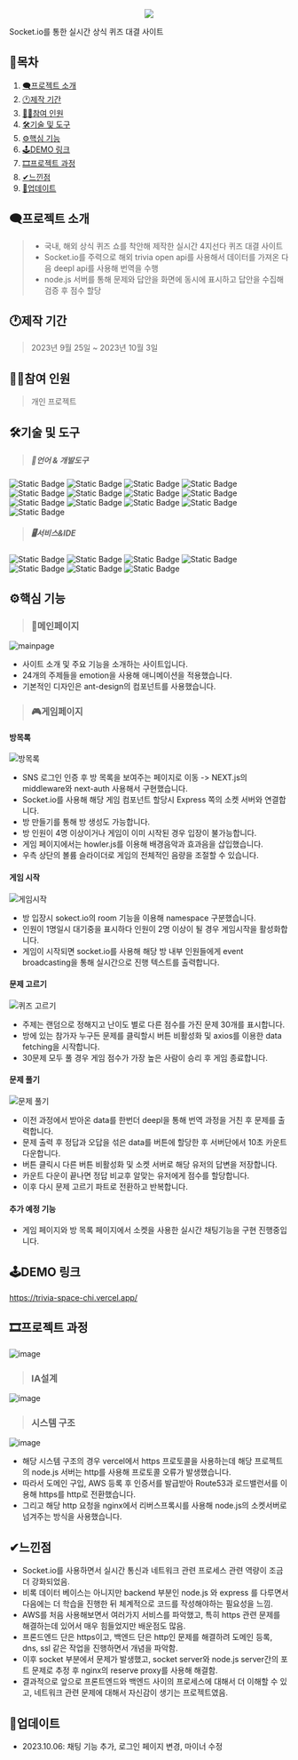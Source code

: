 <div align="center">
  <img src="https://github.com/locke-123/trivia_space/assets/113772136/35988e9f-d043-4b88-ab02-6a5dd049919e">
</div>

Socket.io를 통한 실시간 상식 퀴즈 대결 사이트
## 🚩목차
1. [🗨프로젝트 소개](#프로젝트-소개)
2. [🕐제작 기간](#제작-기간)
3. [🙍‍♂️참여 인원](#참여-인원)
4. [🛠기술 및 도구](#기술-및-도구)
5. [⚙핵심 기능](#핵심-기능)
6. [🕹DEMO 링크](#DEMO-링크)
7. [🎞프로젝트 과정](#프로젝트-과정)
8. [✔느낀점](#느낀점)
9. [📢업데이트](#업데이트)
## 🗨프로젝트 소개
> - 국내, 해외 상식 퀴즈 쇼를 착안해 제작한 실시간 4지선다 퀴즈 대결 사이트
> - Socket.io를 주력으로 해외 trivia open api를 사용해서 데이터를 가져온 다음 deepl api를 사용해 번역을 수행
> -  node.js 서버를 통해 문제와 답안을 화면에 동시에 표시하고 답안을 수집해 검증 후 점수 할당
## 🕐제작 기간
>2023년 9월 25일 ~ 2023년 10월 3일
## 🙍‍♂️참여 인원
>개인 프로젝트
## 🛠기술 및 도구
>##### 🔧언어 & 개발도구
![Static Badge](https://img.shields.io/badge/HTML5-%23E34F26?logo=html5&logoColor=fff)
![Static Badge](https://img.shields.io/badge/CSS3-%231572B6?logo=css3&logoColor=fff)
![Static Badge](https://img.shields.io/badge/javascript-%23F7DF1E?logo=javascript&logoColor=fff)
![Static Badge](https://img.shields.io/badge/React-%230088CC?logo=React&logoColor=fff)
![Static Badge](https://img.shields.io/badge/typescript-%233178C6?logo=typescript&logoColor=fff)
![Static Badge](https://img.shields.io/badge/Next.js-%23000000?logo=nextdotjs&logoColor=fff)
![Static Badge](https://img.shields.io/badge/socket.io-%23010101?logo=socketdotio&logoColor=fff)
![Static Badge](https://img.shields.io/badge/axios-%235A29E4?logo=axios&logoColor=fff)
![Static Badge](https://img.shields.io/badge/antdesign-%230170FE?logo=antdesign&logoColor=fff)
![Static Badge](https://img.shields.io/badge/express-%23000000?logo=express&logoColor=fff)
![Static Badge](https://img.shields.io/badge/Node.js-%23339933?logo=nodedotjs&logoColor=fff)
![Static Badge](https://img.shields.io/badge/Nginx-%23009639?logo=nginx&logoColor=fff)
![Static Badge](https://img.shields.io/badge/Ubuntu-%23E95420?logo=ubuntu&logoColor=fff)
>##### 🖥서비스&IDE
![Static Badge](https://img.shields.io/badge/VisualStudioCode-%23007ACC?logo=visualstudiocode&logoColor=fff)
![Static Badge](https://img.shields.io/badge/github-%23181717?logo=github&logoColor=fff)
![Static Badge](https://img.shields.io/badge/git-%23F05032?logo=git&logoColor=fff)
![Static Badge](https://img.shields.io/badge/Amazon%20AWS-%23232F3E?logo=amazonaws&logoColor=fff)
![Static Badge](https://img.shields.io/badge/AmazonEC2-%23FF9900?logo=amazonec2&logoColor=fff)
![Static Badge](https://img.shields.io/badge/AmazonRoute53-%238C4FFF?logo=amazonroute53&logoColor=fff)
![Static Badge](https://img.shields.io/badge/Vercel-%23000000?logo=vercel&logoColor=fff)
## ⚙핵심 기능
>### 📃메인페이지
![mainpage](https://github.com/locke-123/trivia_space/assets/113772136/81accca0-0823-4077-b519-3f81b5f07dbf)
- 사이트 소개 및 주요 기능을 소개하는 사이트입니다.
- 24개의 주제들을 emotion을 사용해 애니메이션을 적용했습니다.
- 기본적인 디자인은 ant-design의 컴포넌트를 사용했습니다.
>### 🎮게임페이지
#### 방목록
![방목록](https://github.com/locke-123/trivia_space/assets/113772136/c90f4b1a-2dfa-4096-b0ba-537b1f4e5c6f)
- SNS 로그인 인증 후 방 목록을 보여주는 페이지로 이동 -> NEXT.js의 middleware와 next-auth 사용해서 구현했습니다.
- Socket.io를 사용해 해당 게임 컴포넌트 할당시 Express 쪽의 소켓 서버와 연결합니다.
- 방 만들기를 통해 방 생성도 가능합니다.
- 방 인원이 4명 이상이거나 게임이 이미 시작된 경우 입장이 불가능합니다.
- 게임 페이지에서는 howler.js를 이용해 배경음악과 효과음을 삽입했습니다.
- 우측 상단의 볼륨 슬라이더로 게임의 전체적인 음량을 조절할 수 있습니다.
#### 게임 시작
![게임시작](https://github.com/locke-123/trivia_space/assets/113772136/67dc6ab1-b89d-43b6-b053-4512011701aa)
- 방 입장시 sokect.io의 room 기능을 이용해 namespace 구분했습니다.
- 인원이 1명일시 대기중을 표시하다 인원이 2명 이상이 될 경우 게임시작을 활성화합니다.
- 게임이 시작되면 socket.io를 사용해 해당 방 내부 인원들에게 event broadcasting을 통해 실시간으로 진행 텍스트를 출력합니다.
#### 문제 고르기
![퀴즈 고르기](https://github.com/locke-123/trivia_space/assets/113772136/083bc28e-c2d5-43a1-b864-f58ce65c1300)
- 주제는 랜덤으로 정해지고 난이도 별로 다른 점수를 가진 문제 30개를 표시합니다.
- 방에 있는 참가자 누구든 문제를 클릭할시 버튼 비활성화 및 axios를 이용한 data fetching을 시작합니다.
- 30문제 모두 풀 경우 게임 점수가 가장 높은 사람이 승리 후 게임 종료합니다.
#### 문제 풀기
![문제 풀기](https://github.com/locke-123/trivia_space/assets/113772136/be0c200c-0d1e-40b5-8a9b-dfef7ddf5a95)
- 이전 과정에서 받아온 data를 한번더 deepl을 통해 번역 과정을 거친 후 문제를 출력합니다.
- 문제 출력 후 정답과 오답을 섞은 data를 버튼에 할당한 후 서버단에서 10초 카운트 다운합니다.
- 버튼 클릭시 다른 버튼 비활성화 및 소켓 서버로 해당 유저의 답변을 저장합니다.
- 카운트 다운이 끝나면 정답 비교후 알맞는 유저에게 점수를 할당합니다.
- 이후 다시 문제 고르기 파트로 전환하고 반복합니다.
#### 추가 예정 기능
- 게임 페이지와 방 목록 페이지에서 소켓을 사용한 실시간 채팅기능을 구현 진행중입니다.
## 🕹DEMO 링크
https://trivia-space-chi.vercel.app/
## 🎞프로젝트 과정
![image](https://github.com/locke-123/trivia_space/assets/113772136/dd4c7f62-dd85-48fa-83a5-c71054db53b9)
>### IA설계
![image](https://github.com/locke-123/trivia_space/assets/113772136/20a4197c-5f2a-46a9-a921-b4b54c212dfb)
>### 시스템 구조
![image](https://github.com/locke-123/trivia_space/assets/113772136/995f1a82-6d83-42f5-aa85-2083183b67fc)
- 해당 시스템 구조의 경우 vercel에서 https 프로토콜을 사용하는데 해당 프로젝트의 node.js 서버는 http를 사용해 프로토콜 오류가 발생했습니다.
- 따라서 도메인 구입, AWS 등록 후 인증서를 발급받아 Route53과 로드밸런서를 이용해 https를 http로 전환했습니다.
- 그리고 해당 http 요청을 nginx에서 리버스프록시를 사용해 node.js의 소켓서버로 넘겨주는 방식을 사용했습니다.
## ✔느낀점
- Socket.io를 사용하면서 실시간 통신과 네트워크 관련 프로세스 관련 역량이 조금 더 강화되었음.
- 비록 데이터 베이스는 아니지만 backend 부분인 node.js 와 express 를 다루면서 다음에는 더 학습을 진행한 뒤 체계적으로 코드를 작성해야하는 필요성을 느낌.
- AWS를 처음 사용해보면서 여러가지 서비스를 파악했고, 특히 https 관련 문제를 해결하는데 있어서 매우 힘들었지만 배운점도 많음.
- 프론드엔드 단은 https이고, 백엔드 단은 http인 문제를 해결하려 도메인 등록, dns, ssl 같은 작업을 진행하면서 개념을 파악함.
- 이후 socket 부분에서 문제가 발생했고, socket server와 node.js server간의 포트 문제로 추정 후 nginx의 reserve proxy를 사용해 해결함.
- 결과적으로 앞으로 프론트엔드와 백엔드 사이의 프로세스에 대해서 더 이해할 수 있고, 네트워크 관련 문제에 대해서 자신감이 생기는 프로젝트였음.
## 📢업데이트
- 2023.10.06: 채팅 기능 추가, 로그인 페이지 변경, 마이너 수정
